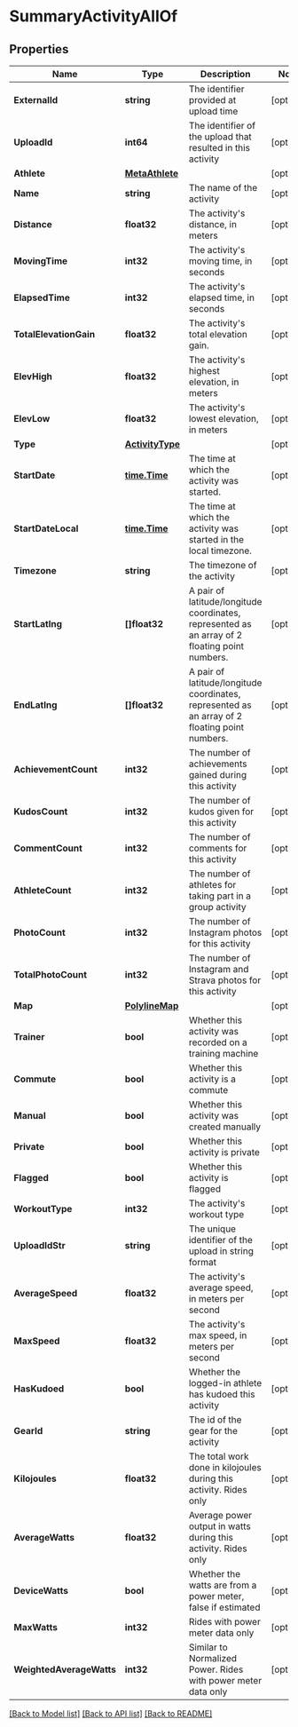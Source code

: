# SummaryActivityAllOf

## Properties

Name | Type | Description | Notes
------------ | ------------- | ------------- | -------------
**ExternalId** | **string** | The identifier provided at upload time | [optional] 
**UploadId** | **int64** | The identifier of the upload that resulted in this activity | [optional] 
**Athlete** | [**MetaAthlete**](MetaAthlete.md) |  | [optional] 
**Name** | **string** | The name of the activity | [optional] 
**Distance** | **float32** | The activity&#39;s distance, in meters | [optional] 
**MovingTime** | **int32** | The activity&#39;s moving time, in seconds | [optional] 
**ElapsedTime** | **int32** | The activity&#39;s elapsed time, in seconds | [optional] 
**TotalElevationGain** | **float32** | The activity&#39;s total elevation gain. | [optional] 
**ElevHigh** | **float32** | The activity&#39;s highest elevation, in meters | [optional] 
**ElevLow** | **float32** | The activity&#39;s lowest elevation, in meters | [optional] 
**Type** | [**ActivityType**](ActivityType.md) |  | [optional] 
**StartDate** | [**time.Time**](time.Time.md) | The time at which the activity was started. | [optional] 
**StartDateLocal** | [**time.Time**](time.Time.md) | The time at which the activity was started in the local timezone. | [optional] 
**Timezone** | **string** | The timezone of the activity | [optional] 
**StartLatlng** | **[]float32** | A pair of latitude/longitude coordinates, represented as an array of 2 floating point numbers. | [optional] 
**EndLatlng** | **[]float32** | A pair of latitude/longitude coordinates, represented as an array of 2 floating point numbers. | [optional] 
**AchievementCount** | **int32** | The number of achievements gained during this activity | [optional] 
**KudosCount** | **int32** | The number of kudos given for this activity | [optional] 
**CommentCount** | **int32** | The number of comments for this activity | [optional] 
**AthleteCount** | **int32** | The number of athletes for taking part in a group activity | [optional] 
**PhotoCount** | **int32** | The number of Instagram photos for this activity | [optional] 
**TotalPhotoCount** | **int32** | The number of Instagram and Strava photos for this activity | [optional] 
**Map** | [**PolylineMap**](PolylineMap.md) |  | [optional] 
**Trainer** | **bool** | Whether this activity was recorded on a training machine | [optional] 
**Commute** | **bool** | Whether this activity is a commute | [optional] 
**Manual** | **bool** | Whether this activity was created manually | [optional] 
**Private** | **bool** | Whether this activity is private | [optional] 
**Flagged** | **bool** | Whether this activity is flagged | [optional] 
**WorkoutType** | **int32** | The activity&#39;s workout type | [optional] 
**UploadIdStr** | **string** | The unique identifier of the upload in string format | [optional] 
**AverageSpeed** | **float32** | The activity&#39;s average speed, in meters per second | [optional] 
**MaxSpeed** | **float32** | The activity&#39;s max speed, in meters per second | [optional] 
**HasKudoed** | **bool** | Whether the logged-in athlete has kudoed this activity | [optional] 
**GearId** | **string** | The id of the gear for the activity | [optional] 
**Kilojoules** | **float32** | The total work done in kilojoules during this activity. Rides only | [optional] 
**AverageWatts** | **float32** | Average power output in watts during this activity. Rides only | [optional] 
**DeviceWatts** | **bool** | Whether the watts are from a power meter, false if estimated | [optional] 
**MaxWatts** | **int32** | Rides with power meter data only | [optional] 
**WeightedAverageWatts** | **int32** | Similar to Normalized Power. Rides with power meter data only | [optional] 

[[Back to Model list]](../README.md#documentation-for-models) [[Back to API list]](../README.md#documentation-for-api-endpoints) [[Back to README]](../README.md)



